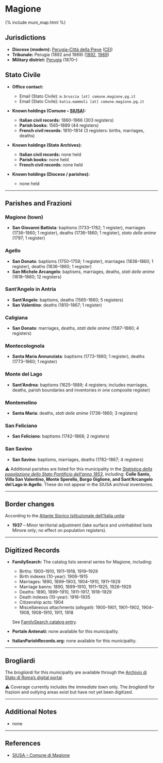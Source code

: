 # Magione

{% include muni_map.html %}

## Jurisdictions

* **Diocese (modern):** [Perugia–Città della Pieve](../dio/perugia.md) ([CEI](https://www.chiesacattolica.it/annuario-cei/ricerca-parrocchie/))
* **Tribunale:** Perugia (1892 and 1989) ([1892](https://www.google.it/books/edition/Bollettino_ufficiale_del_Ministero_di_gr/kRXd4t5fK-0C?hl=en&gbpv=1&pg=PA457&printsec=frontcover), [1989](https://www.google.it/books/edition/Gazzetta_ufficiale_della_Repubblica_ital/-Z6nogg-qMQC?hl=en&gbpv=1&pg=RA8-PA38&printsec=frontcover))
* **Military district:** [Perugia](../mil/perugia.md) (1870–)

## Stato Civile

* **Office contact:**

  * Email (Stato Civile): `m.bruscia [at] comune.magione.pg.it`
  * Email (Stato Civile): `katia.mammoli [at] comune.magione.pg.it`

* **Known holdings (Comune – [SIUSA](https://siusa-archivi.cultura.gov.it/cgi-bin/siusa/pagina.pl?TipoPag=comparc&Chiave=235822)):**

  * **Italian civil records:** 1860–1966 (303 registers)
  * **Parish books:** 1565–1889 (44 registers)
  * **French civil records:** 1810–1814 (3 registers: births, marriages, deaths)

* **Known holdings (State Archives):**

  * **Italian civil records:** none held
  * **Parish books:** none held
  * **French civil records:** none held

* **Known holdings (Diocese / parishes):**

  * none held

---

## Parishes and Frazioni

### Magione (town)

* **San Giovanni Battista**: baptisms (1733–1782; 1 register), marriages (1736–1860; 1 register), deaths (1736–1860; 1 register), *stato delle anime* (1797; 1 register)

### Agello

* **San Donato**: baptisms (1750–1759; 1 register), marriages (1836–1860; 1 register), deaths (1836–1860; 1 register)
* **San Michele Arcangelo**: baptisms, marriages, deaths, *stati delle anime* (1618–1860; 12 registers)

### Sant’Angelo in Antria

* **Sant’Angelo**: baptisms, deaths (1565–1860; 5 registers)
* **San Valentino**: deaths (1810–1867; 1 register)

### Caligiana

* **San Donato**: marriages, deaths, *stati delle anime* (1587–1860; 4 registers)

### Montecolognola

* **Santa Maria Annunziata**: baptisms (1773–1860; 1 register), deaths (1773–1860; 1 register)

### Monte del Lago

* **Sant’Andrea**: baptisms (1625–1889; 4 registers; includes marriages, deaths, parish boundaries and inventories in one composite register)

### Montemelino

* **Santa Maria**: deaths, *stati delle anime* (1736–1860; 3 registers)

### San Feliciano

* **San Feliciano**: baptisms (1742–1868; 2 registers)

### San Savino

* **San Savino**: baptisms, marriages, deaths (1782–1867; 4 registers)

⚠️ Additional parishes are listed for this municipality in the *[Statistica della popolazione dello Stato Pontificio dell’anno 1853](https://www.google.it/books/edition/Statistics_della_popolazione_dello_Stato/v6dCAQAAMAAJ)*, including: **Colle Santo, Villa San Valentino, Monte Sperello, Borgo Giglione, and Sant’Arcangelo del Lago in Agello**.
These do not appear in the SIUSA archival inventories.

---

## Border changes

According to the [Atlante Storico Istituzionale dell’Italia unita](http://dati.san.beniculturali.it/asi/local/detail.html?UA05096):

* **1937** – Minor territorial adjustment (lake surface and uninhabited Isola Minore only; no effect on population registers).

---

## Digitized Records

* **FamilySearch:** The catalog lists several series for Magione, including:

  * Births: 1900–1910, 1911–1918, 1919–1929
  * Birth indexes (10-year): 1906–1915
  * Marriages: 1890, 1899–1903, 1904–1910, 1911–1929
  * Marriage banns: 1890, 1899–1910, 1911–1925, 1926–1929
  * Deaths: 1890, 1899–1910, 1911–1917, 1918–1929
  * Death indexes (10-year): 1916–1935
  * Citizenship acts: 1904
  * Miscellaneous attachments (*allegati*): 1900–1901, 1901–1902, 1904–1908, 1908–1910, 1911, 1918

  See [FamilySearch catalog entry](https://www.familysearch.org/en/search/catalog/834963).
  
* **Portale Antenati:** none available for this municipality.
* **ItalianParishRecords.org:** none available for this municipality.

---

## Brogliardi

The *brogliardi* for this municipality are available through the [Archivio di Stato di Roma’s digital portal](https://imagoarchiviodistatoroma.cultura.gov.it/Gregoriano/s_brogliardi.php?Provincia=Perugia&Denominazione=Maggione).

⚠️ Coverage currently includes the *immediate town* only. The *brogliardi* for frazioni and outlying areas exist but have not yet been digitized.

---

## Additional Notes

* none

---

## References

* [SIUSA – Comune di Magione](https://siusa-archivi.cultura.gov.it/cgi-bin/siusa/pagina.pl?TipoPag=comparc&Chiave=235822)
